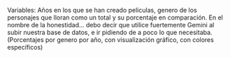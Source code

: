 Variables: Años en los que se han creado películas, genero de los personajes que lloran como un total y su porcentaje en comparación. En el nombre de la honestidad... debo decir que utilice fuertemente Gemini al subir nuestra base de datos, e ir pidiendo de a poco lo que necesitaba. (Porcentajes por genero por año, con visualización gráfico, con colores específicos) 


